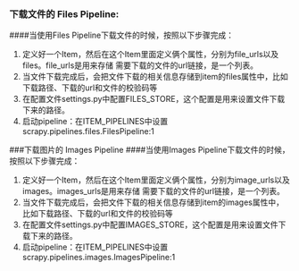 ### 下载文件的 Files Pipeline: 
####当使用Files Pipeline下载文件的时候，按照以下步骤完成：
1. 定义好一个Item，然后在这个Item里面定义俩个属性，分别为file_urls以及files。file_urls是用来存储
需要下载的文件的url链接，是一个列表。
2. 当文件下载完成后，会把文件下载的相关信息存储到item的files属性中，比如下载路径、下载的url和文件的校验码等
3. 在配置文件settings.py中配置FILES_STORE，这个配置是用来设置文件下载下来的路径。
4. 启动pipeline：在ITEM_PIPELINES中设置scrapy.pipelines.files.FilesPipeline:1

###下载图片的 Images Pipeline
####当使用Images Pipeline下载文件的时候，按照以下步骤完成：
1. 定义好一个Item，然后在这个Item里面定义俩个属性，分别为image_urls以及images。images_urls是用来存储
需要下载的文件的url链接，是一个列表。
2. 当文件下载完成后，会把文件下载的相关信息存储到item的images属性中，比如下载路径、下载的url和文件的校验码等
3. 在配置文件settings.py中配置IMAGES_STORE，这个配置是用来设置文件下载下来的路径。
4. 启动pipeline：在ITEM_PIPELINES中设置scrapy.pipelines.images.ImagesPipeline:1